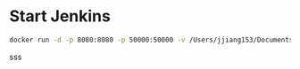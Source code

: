# Start Jenkins
```bash
docker run -d -p 8080:8080 -p 50000:50000 -v /Users/jjiang153/Documents/Playground/caches/jenkinshome:/var/jenkins_home jenkins/jenkins:lts
```

sss